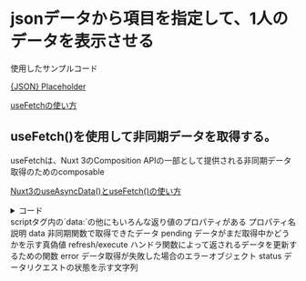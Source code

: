 # jsonデータから項目を指定して、1人のデータを表示させる
使用したサンプルコード

[{JSON} Placeholder](https://jsonplaceholder.typicode.com/users)

[ useFetchの使い方](https://nuxt.com/docs/api/composables/use-fetch)
## useFetch()を使用して非同期データを取得する。
useFetchは、Nuxt 3のComposition APIの一部として提供される非同期データ取得のためのcomposable

[Nuxt3のuseAsyncData()とuseFetch()の使い方](https://shibayama-masaki.com/2023/04/01/nuxt3-useasyncdata-usefetch/)

<details>
  <summary>コード</summary>
  
```
<template>
  <div>
    <p>{{ users[0].id }}, {{ users[0].name }}</p>
  </div>
</template>

<script setup >
  const {data: users} = await useFetch('https://jsonplaceholder.typicode.com/users')
</script>

```

</details>
scriptタグ内の`data:`の他にもいろんな返り値のプロパティがある
プロパティ名	説明
data	非同期関数で取得できたデータ
pending	データがまだ取得中かどうかを示す真偽値
refresh/execute	ハンドラ関数によって返されるデータを更新するための関数
error	データ取得が失敗した場合のエラーオブジェクト
status	データリクエストの状態を示す文字列

<template>タグ内でキーを指定して各項目の値（今回idとname）を取得する

![スクリーンショット 2024-03-04 22 35 37](https://github.com/kb8864/Study-Notes/assets/128299525/e197bda0-8033-485f-b390-f23cc61f5b05)


# jsonデータから複数人データを画面表示させる方法
## v-forを使用する
v-for="(変数名) in (配列またはオブジェクト)"
[v-forの使い方1](https://jp.skilled.yashio-corp.com/media/vue/6120/#v-forkey)
[v-forの使い方2](https://qiita.com/JetNel0/items/1f618683e4acce5f9aa6#4-key%E5%B1%9E%E6%80%A7%E3%81%AF%E3%81%AA%E3%82%8B%E3%81%B9%E3%81%8F%E3%81%A4%E3%81%91%E3%82%88%E3%81%86)
APIで取得したデータからidとnameを複数画面表示させる

<details>
  <summary></summary>
  
```
<template>
  <div>
    <NuxtLayout>
      <NuxtPage />

    <!-- <p>{{ users[0].id }}, {{ users[0].name }} </p> -->
      <ui>
        <li v-for="user in users" :key="user.id">
          <!-- 以下はコンテンツ -->
          {{ user.id }},user.name
        </li>
      </ui>
    </NuxtLayout>
  </div>
</template>


<script setup>
  const { data: users } = await useFetch('https://jsonplaceholder.typicode.com/users')
  useHead({
  title: "Nuxt App", // titleタグ設定
  link: [
    // GoogleFonts設定
    {
      rel: "stylesheet",
      href: "https://fonts.googleapis.com/css2?family=Noto+Sans+JP:wght@400;500;700&display=swap",
    },
  ],
});
</script>
```

</details>

レンダリングすると以下のように定義した10件のjsonデータ内のidとnameが表示される
これは変数userには、jsonのでーたが入っていて、v-forを使用してユーザーデータを1つずつ取り出してループ処理で画面出力をしている

![スクリーンショット 2024-03-04 23 21 11](https://github.com/kb8864/Study-Notes/assets/128299525/5eeeac48-555a-4a1d-86b6-27a1d63479b6)



# 例外エラー対策
app.vue
```
<script setup>
// useFetchで例外エラーを試しに発生させてみる↓
 ⭐️ const { data: users } = await useFetch('https://jsonplaceholder.typicode.com/userssssss')
  useHead({
  title: "Nuxt App", // titleタグ設定
  link: [
    // GoogleFonts設定
    {
      rel: "stylesheet",
      href: "https://fonts.googleapis.com/css2?family=Noto+Sans+JP:wght@400;500;700&display=swap",
    },
  ],
});
</script>
```
上記のコードは戻り値としてエラーを返却しないので、受け取る準備をしてあげないといけない

```
  const { data: users, error } = await useFetch('https://jsonplaceholder.typicode.com/userssssss')
  console.log(error.value)
```
404 Not Foundを確認![スクリーンショット 2024-03-04 23 38 34](https://github.com/kb8864/Study-Notes/assets/128299525/236b5539-2ec7-4875-9c3b-71318d306c23)

## エラーを取得したら、エラーをページに表示するように修正する

app.vue
```
  const { data: users, error } = await useFetch('https://jsonplaceholder.typicode.com/userssssss')
  // console.log(error.value)
  if(error.value)
  throw createError({ statusCode: 404, statusMessage: 'ページが見つかりません'})

``
存在しないurlをfetchした場合、createError関数を使ってエラーページを表示する
![スクリーンショット 2024-03-04 23 57 21](https://github.com/kb8864/Study-Notes/assets/128299525/3d261c98-fd03-421d-b5b2-d6c6f353cdf1)


